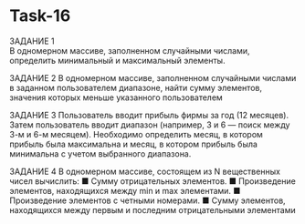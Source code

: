 # Task-16
ЗАДАНИЕ 1	
В одномерном массиве, заполненном случайными числами, определить минимальный и максимальный элементы.

ЗАДАНИЕ 2
В одномерном массиве, заполненном случайными числами в заданном пользователем диапазоне, найти сумму элементов, значения которых меньше указанного пользователем

ЗАДАНИЕ 3
Пользователь вводит прибыль фирмы за год (12 месяцев). Затем пользователь вводит диапазон (например, 3 и 6 — поиск между 3-м и 6-м месяцем). Необходимо определить месяц, в котором прибыль была максимальна и месяц, в котором прибыль была минимальна с учетом выбранного диапазона.

ЗАДАНИЕ 4
В одномерном массиве, состоящем из N вещественных чисел вычислить: 
■ Сумму отрицательных элементов.
■ Произведение элементов, находящихся между min и max элементами. 
■ Произведение элементов с четными номерами.
■ Сумму элементов, находящихся между первым и последним отрицательными элементами
